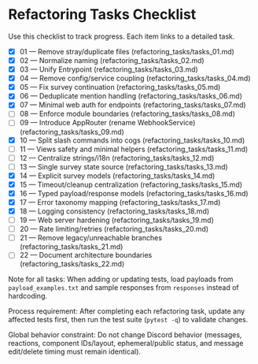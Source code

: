 # Refactoring Tasks Checklist

Use this checklist to track progress. Each item links to a detailed task.

- [x] 01 — Remove stray/duplicate files (refactoring_tasks/tasks_01.md)
- [x] 02 — Normalize naming (refactoring_tasks/tasks_02.md)
- [x] 03 — Unify Entrypoint (refactoring_tasks/tasks_03.md)
- [x] 04 — Remove config/service coupling (refactoring_tasks/tasks_04.md)
- [x] 05 — Fix survey continuation (refactoring_tasks/tasks_05.md)
- [x] 06 — Deduplicate mention handling (refactoring_tasks/tasks_06.md)
- [x] 07 — Minimal web auth for endpoints (refactoring_tasks/tasks_07.md)
- [ ] 08 — Enforce module boundaries (refactoring_tasks/tasks_08.md)
- [ ] 09 — Introduce AppRouter (rename WebhookService) (refactoring_tasks/tasks_09.md)
- [x] 10 — Split slash commands into cogs (refactoring_tasks/tasks_10.md)
- [ ] 11 — Views safety and minimal helpers (refactoring_tasks/tasks_11.md)
- [ ] 12 — Centralize strings/i18n (refactoring_tasks/tasks_12.md)
- [ ] 13 — Single survey state source (refactoring_tasks/tasks_13.md)
- [x] 14 — Explicit survey models (refactoring_tasks/tasks_14.md)
- [x] 15 — Timeout/cleanup centralization (refactoring_tasks/tasks_15.md)
- [x] 16 — Typed payload/response models (refactoring_tasks/tasks_16.md)
- [x] 17 — Error taxonomy mapping (refactoring_tasks/tasks_17.md)
- [x] 18 — Logging consistency (refactoring_tasks/tasks_18.md)
- [ ] 19 — Web server hardening (refactoring_tasks/tasks_19.md)
- [ ] 20 — Rate limiting/retries (refactoring_tasks/tasks_20.md)
- [ ] 21 — Remove legacy/unreachable branches (refactoring_tasks/tasks_21.md)
- [ ] 22 — Document architecture boundaries (refactoring_tasks/tasks_22.md)

Note for all tasks: When adding or updating tests, load payloads from `payload_examples.txt` and sample responses from `responses` instead of hardcoding.

Process requirement: After completing each refactoring task, update any affected tests first, then run the test suite (`pytest -q`) to validate changes.

Global behavior constraint: Do not change Discord behavior (messages, reactions, component IDs/layout, ephemeral/public status, and message edit/delete timing must remain identical).
